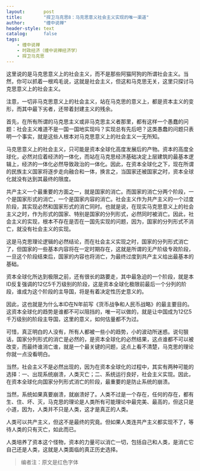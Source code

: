 ```yaml
---
layout:       post
title:        "捍卫马克思8：马克思意义社会主义实现的唯一渠道"
author:       "缠中说禅"
header-style: text
catalog:      false
tags:
    - 缠中说禅
    - 时政经济（缠中说禅经济学）
    - 捍卫马克思
---
```


这里说的是马克思意义上的社会主义，而不是那些阿猫阿狗的所谓社会主义。当然，你可以抓着一根鸡毛说，这就是社会主义，但这和马克思无关，这里只探讨马克思意义上的社会主义。



注意，一切非马克思意义上的社会主义，站在马克思的意义上，都是资本主义的变形，而其中最下劣者，还带着封建主义的残余。



首先，在所有所谓的马克思主义或非马克思主义者那里，都有这样一个愚蠢的问题：社会主义难道不是一国一国地实现吗？实现总有先后吧？这类愚蠢的问题只表明一个事实，就是这些人根本对马克思意义上的社会主义一无所知。



马克思意义上的社会主义，只可能是资本全球化高度发展后的产物。资本的高度全球化，必然对应着经济的一体化，而站在马克思经济基础决定上层建筑的最基本逻辑上，经济的一体化必然导致政治的一体化。因此，在资本全球化之下，现在所谓的民族主义国家将逐步走向融合和一体，换言之，当国家还被国家之时，资本全球化就没有达到其最终的限度。



共产主义一个最重要的方面之一，就是国家的消亡。而国家的消亡分两个阶段，一个是国家形式的消亡，一个是国家内容的消亡。社会主义作为共产主义的一个过度阶段，其实现必然和国家形式的消亡同时。也就是说，在现实马克思意义上的社会主义之时，作为形式的国家、特别是国家的分列形式，必然同时被消亡。因此，社会主义的实现，根本不存在是否在一国先实现的问题，因为，国家的分列形式不消亡，就没有社会主义的实现。



这是马克思理论逻辑的必然结论，而在社会主义实现之时，国家的分列形式消亡了，但国家的一些基本内容将在一定时期存在，这就是所谓的无产阶级专政阶段，一旦这个阶段结束后，国家的内容也将消亡，为最终过度到共产主义给出最基本的基础。



资本全球化所达到极限之前，还有很长的路要走，其中最急迫的一个阶段，就是本ID反复强调的12亿5千万级别的阶段，这是资本全球化极限前最后一个分列的阶段，谁成为这个阶段的主导国，将是有着决定性历史意义的。



因此，这也就是为什么本ID在N年前写《货币战争和人民币战略》的最主要目的。这资本全球化的趋势是谁都不可以阻挡的，唯一可以做的，就是让中国成为12亿5千万级别的阶段主导国，这里的意义，如何估量都不为过。



可惜，真正明白的人没有，所有人都被一些小的趋势，小的波动所迷惑。说句狠话，国家分列形式的消亡是必然的，是资本全球化的必然结果，这点谁都不可以被改变，而最终谁消亡谁，就是一个最关键的问题，这点上看不清楚，马克思的理论你就一点没看明白。



当然，社会主义不是必然出现的，因为在资本全球化的过程中，其实有两种可能的选择：一、出现系统崩溃，人类灭亡；二、系统运行良好，社会主义实现。因此，在资本全球化向国家分列形式消亡的阶段，最重要的是防止系统的崩溃。



当然，系统如果真要崩溃，就崩溃好了。人类不过是一个存在，任何的存在，都有生、住、坏、灭，马克思的理论是人类所有可能理论中最完美、最高的，但这只是小道，因为，人类并不只是人类，这才是真正的人类。



人类可以共产主义，但这不是最终的究竟。但如果人类连共产主义都实现不了，等待人类的只有灭亡，如此而已。



人类培养了资本这个怪物，资本的力量可以消亡一切，包括自己和人类，是消亡它自己还是人类，这就是人类面临的真正历史选择。



> 编者注：原文是红色字体
